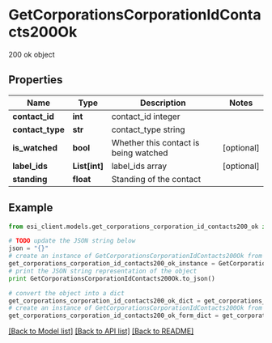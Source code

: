 # GetCorporationsCorporationIdContacts200Ok

200 ok object

## Properties

Name | Type | Description | Notes
------------ | ------------- | ------------- | -------------
**contact_id** | **int** | contact_id integer | 
**contact_type** | **str** | contact_type string | 
**is_watched** | **bool** | Whether this contact is being watched | [optional] 
**label_ids** | **List[int]** | label_ids array | [optional] 
**standing** | **float** | Standing of the contact | 

## Example

```python
from esi_client.models.get_corporations_corporation_id_contacts200_ok import GetCorporationsCorporationIdContacts200Ok

# TODO update the JSON string below
json = "{}"
# create an instance of GetCorporationsCorporationIdContacts200Ok from a JSON string
get_corporations_corporation_id_contacts200_ok_instance = GetCorporationsCorporationIdContacts200Ok.from_json(json)
# print the JSON string representation of the object
print GetCorporationsCorporationIdContacts200Ok.to_json()

# convert the object into a dict
get_corporations_corporation_id_contacts200_ok_dict = get_corporations_corporation_id_contacts200_ok_instance.to_dict()
# create an instance of GetCorporationsCorporationIdContacts200Ok from a dict
get_corporations_corporation_id_contacts200_ok_form_dict = get_corporations_corporation_id_contacts200_ok.from_dict(get_corporations_corporation_id_contacts200_ok_dict)
```
[[Back to Model list]](../README.md#documentation-for-models) [[Back to API list]](../README.md#documentation-for-api-endpoints) [[Back to README]](../README.md)


